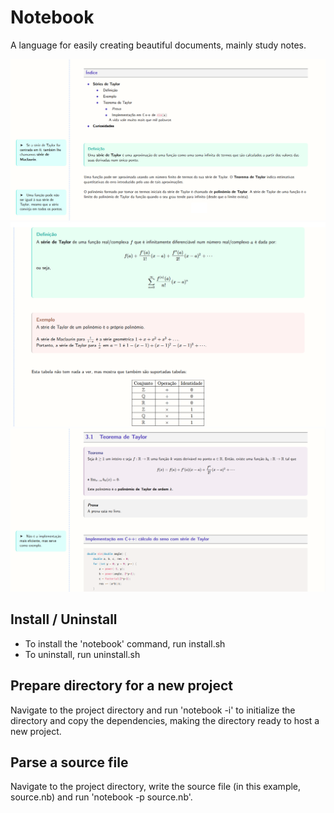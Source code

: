 # Notebook
A language for easily creating beautiful documents, mainly study notes.

![Preview 1](preview1.png)
![Preview 2](preview2.png)
![Preview 3](preview3.png)


## Install / Uninstall
- To install the 'notebook' command, run install.sh
- To uninstall, run uninstall.sh


## Prepare directory for a new project
Navigate to the project directory and run 'notebook -i' to initialize the directory and copy the dependencies, making the directory ready to host a new project.


## Parse a source file
Navigate to the project directory, write the source file (in this example, source.nb) and run 'notebook -p source.nb'.
